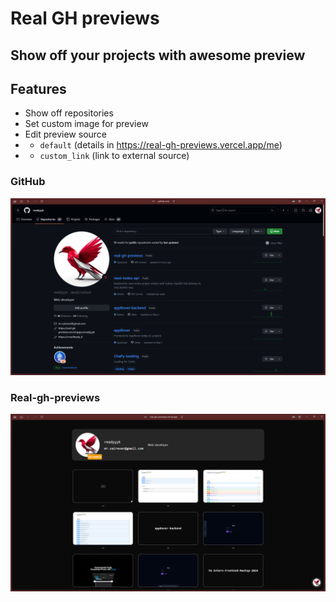 # Real GH previews

## Show off your projects with awesome preview

## Features

- Show off repositories
- Set custom image for preview
- Edit preview source
- - `default` (details in https://real-gh-previews.vercel.app/me)
- - `custom_link` (link to external source)

### GitHub
![readme-gh-preview.png](readme-gh-preview.png)

### Real-gh-previews
![readme-rghp-preview.png](readme-rghp-preview.png)